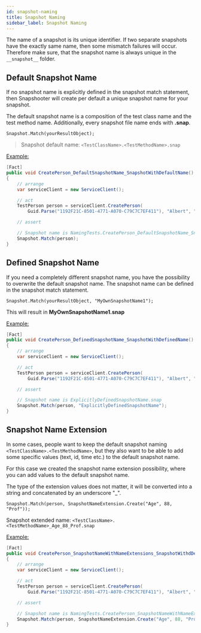 ```yaml
---
id: snapshot-naming
title: Snapshot Naming
sidebar_label: Snapshot Naming
---
```


The name of a snapshot is its unique identifier. If two separate snapshots
have the exactly same name, then some mismatch failures will occur.
Therefore make sure, that the snapshot name is always unique in the
`__snapshot__` folder.

## Default Snapshot Name

If no snapshot name is explicitly defined in the snapshot match statement,
then Snapshooter will create per default a unique snapshot name for your
snapshot.

The default snapshot name is a composition of the test class name and
the test method name. Additionally, every snapshot file name ends with
**.snap**.

`Snapshot.Match(yourResultObject);`

> Snapshot default name: `<TestClassName>.<TestMethodName>.snap`

[Example:](https://github.com/SwissLife-OSS/snapshooter-examples/blob/master/Examples/Snapshooter.Examples.Xunit/2_NamingTests/NamingTests.cs)

```csharp
[Fact]
public void CreatePerson_DefaultSnapshotName_SnapshotWithDefaultName()
{
    // arrange
    var serviceClient = new ServiceClient();

    // act
    TestPerson person = serviceClient.CreatePerson(
        Guid.Parse("1192F21C-8501-4771-A070-C79C7C7EF411"), "Albert", "Einstein");

    // assert

    // Snapshot name is NamingTests.CreatePerson_DefaultSnapshotName_SnapshotWithDefaultName.snap
    Snapshot.Match(person);
}
```

## Defined Snapshot Name

If you need a completely different snapshot name, you have the possibility
to overwrite the default snapshot name. The snapshot name can be defined
in the snapshot match statement.

`Snapshot.Match(yourResultObject, "MyOwnSnapshotName1");`

This will result in **MyOwnSnapshotName1.snap**

[Example:](https://github.com/SwissLife-OSS/snapshooter-examples/blob/master/Examples/Snapshooter.Examples.Xunit/2_NamingTests/NamingTests.cs)

```csharp
[Fact]
public void CreatePerson_DefinedSnapshotName_SnapshotWithDefinedName()
{
    // arrange
    var serviceClient = new ServiceClient();

    // act
    TestPerson person = serviceClient.CreatePerson(
        Guid.Parse("1192F21C-8501-4771-A070-C79C7C7EF411"), "Albert", "Einstein");

    // assert

    // Snapshot name is ExplicitlyDefinedSnapshotName.snap
    Snapshot.Match(person, "ExplicitlyDefinedSnapshotName");
}
```

## Snapshot Name Extension

In some cases, people want to keep the default snapshot naming
`<TestClassName>.<TestMethodName>`, but they also want to be able
to add some specific values (text, id, time etc.) to the default
snapshot name.

For this case we created the snapshot name extension possibility, where
you can add values to the default snapshot name.

The type of the extension
values does not matter, it will be converted into a string and concatenated
by an underscore "\_".

`Snapshot.Match(person, SnapshotNameExtension.Create("Age", 88, "Prof"));`

Snapshot extended name: `<TestClassName>.<TestMethodName>_Age_88_Prof.snap`

[Example:](https://github.com/SwissLife-OSS/snapshooter-examples/blob/master/Examples/Snapshooter.Examples.Xunit/2_NamingTests/NamingTests.cs)

```csharp
[Fact]
public void CreatePerson_SnapshotNameWithNameExtensions_SnapshotWithdDefaultNameExtensions()
{
    // arrange
    var serviceClient = new ServiceClient();

    // act
    TestPerson person = serviceClient.CreatePerson(
        Guid.Parse("1192F21C-8501-4771-A070-C79C7C7EF411"), "Albert", "Einstein");

    // assert

    // Snapshot name is NamingTests.CreatePerson_SnapshotNameWithNameExtensions_SnapshotWithdDefaultNameExtensions_Age_88_Prof.snap
    Snapshot.Match(person, SnapshotNameExtension.Create("Age", 88, "Prof"));
}
```
